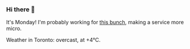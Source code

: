 ### Hi there :wave:

It's Monday! I'm probably working for [this bunch](https://github.com/kohofinancial), making a service more micro.

Weather in Toronto: overcast, at +4°C.
